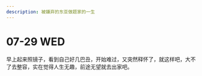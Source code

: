 ```yaml
---
description: 被嫌弃的东亚做题家的一生
---
```


# 07-29 WED



早上起来照镜子，看到自己好几巴丑，开始难过，又突然释怀了，就这样吧，大不了去整容，实在觉得人生无趣，前途无望就去出家吧。



